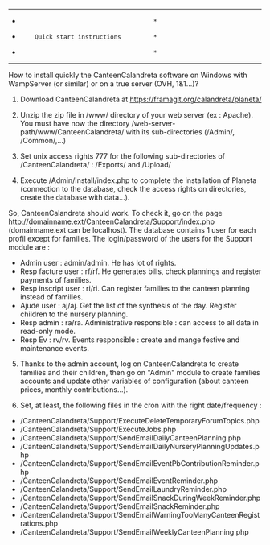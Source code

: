 ********************************************
*                                          *
*         Quick start instructions         *
*                                          *
********************************************

How to install quickly the CanteenCalandreta software on Windows with WampServer (or similar) or on a true server (OVH, 1&1...)?

1) Download CanteenCalandreta at https://framagit.org/calandreta/planeta/

2) Unzip the zip file in /www/ directory of your web server (ex : Apache). You must have now the directory /web-server-path/www/CanteenCalandreta/ with its sub-directories (/Admin/, /Common/,...)

3) Set unix access rights 777 for the following sub-directories of /CanteenCalandreta/ : /Exports/ and /Upload/

4) Execute /Admin/Install/index.php to complete the installation of Planeta (connection to the database, check the access rights on directories, create the database with data...).

So, CanteenCalandreta should work. To check it, go on the page http://domainname.ext/CanteenCalandreta/Support/index.php (domainname.ext can be localhost). The database contains 1 user for each profil except for families.
The login/password of the users for the Support module are :
* Admin user : admin/admin. He has lot of rights.
* Resp facture user : rf/rf. He generates bills, check plannings and register payments of families.
* Resp inscript user : ri/ri. Can register families to the canteen planning instead of families.
* Ajude user : aj/aj. Get the list of the synthesis of the day. Register children to the nursery planning.
* Resp admin : ra/ra. Administrative responsible : can access to all data in read-only mode.
* Resp Ev : rv/rv. Events responsible : create and mange festive and maintenance events.

5) Thanks to the admin account, log on CanteenCalandreta to create families and their children, then go on "Admin" module to create families accounts and update other variables of configuration (about canteen prices, monthly contributions...).

6) Set, at least, the following files in the cron with the right date/frequency :
* /CanteenCalandreta/Support/ExecuteDeleteTemporaryForumTopics.php
* /CanteenCalandreta/Support/ExecuteJobs.php
* /CanteenCalandreta/Support/SendEmailDailyCanteenPlanning.php
* /CanteenCalandreta/Support/SendEmailDailyNurseryPlanningUpdates.php
* /CanteenCalandreta/Support/SendEmailEventPbContributionReminder.php
* /CanteenCalandreta/Support/SendEmailEventReminder.php
* /CanteenCalandreta/Support/SendEmailLaundryReminder.php
* /CanteenCalandreta/Support/SendEmailSnackDuringWeekReminder.php
* /CanteenCalandreta/Support/SendEmailSnackReminder.php
* /CanteenCalandreta/Support/SendEmailWarningTooManyCanteenRegistrations.php
* /CanteenCalandreta/Support/SendEmailWeeklyCanteenPlanning.php
